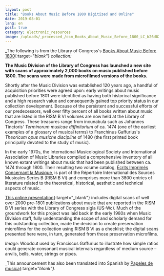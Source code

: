 ```yaml
---
layout: post
title: "Books About Music Before 1800 Digitized and Online"
date: 2019-08-01
lang: en
post: true
category: electronic_resources
image: /uploads/_processed_/csm_Books_About_Music_Before_1800_LC_b26d82da89.jpg
---
```



_The following is from the Library of Congress's [Books About Music Before 1800](https://www.loc.gov/collections/books-about-music-before-1800/about-this-collection/){:target="_blank"} collection:_

**The Music Division of the Library of Congress has launched a new site with scans of approximately 2,000 books on music published before 1800. The scans were made from microfilmed versions of the books.**

Shortly after the Music Division was established 120 years ago, a handful of acquisition priorities were agreed upon: early writings about music published before 1801 were identified as having both historical significance and a high research value and consequently gained top priority status in our collection development. Because of the persistent and successful efforts of our predecessors, well over fifty percent of all books written about music that are listed in the RISM B VI volumes are now held at the Library of Congress. These treasures range from incunabula such as Johannes Tinctoris' _Terminorum musicae diffinitorium_ of ca. 1474 (one of the earliest examples of a glossary of musical terms) to Franchinus Gaffurius's _Theoricum opus musiche discipline_ of 1480 (the first printed book principally devoted to the study of music).

In the early 1970s, the International Musicological Society and International Association of Music Libraries compiled a comprehensive inventory of all known extant writings about music that had been published between ca. 1474 through 1800. Their resulting two volume catalog, [Écrits Imprimés Concernant la Musique](/publications.html#c2619), is part of the Répertoire International des Sources Musicales Series B (RISM B VI) and comprises more than 3800 entries of literature related to the theoretical, historical, aesthetic and technical aspects of music.

[This online presentation](https://www.loc.gov/collections/books-about-music-before-1800/){:target="_blank"} includes digital scans of well over 2000 pre-1801 publications about music that are reported in the RISM B VI series with the Library of Congress sigla (US-Wc). Much of the groundwork for this project was laid back in the early 1980s when Music Division staff, fully understanding the scope of and scholarly demand for this outstanding collection, made the decision to create preservation microfilms for the collection using RISM B VI as a checklist; the digital scans presented here were, in turn, generated from those preservation microfilms.

_Image_: Woodcut used by Franciscus Gaffurius to illustrate how simple ratios could generate consonant musical intervals regardless of medium source – anvils, bells, water, strings or pipes.

_This announcement has also been translated into Spanish by [Papeles de musica](https://papelesdemusica.wordpress.com/2019/07/30/disponibles-a-texto-completo-dos-mil-libros-sobre-musica-de-la-loc-anteriores-a-1800/){:target="_blank"}._



<script type="text/javascript">var switchTo5x=true;</script><script type="text/javascript" src="http://w.sharethis.com/button/buttons.js"></script><script type="text/javascript">stLight.options({publisher: "9b601438-1ce1-49d8-bfd7-9cff5df54c17", doNotHash: false, doNotCopy: false, hashAddressBar: false});</script>